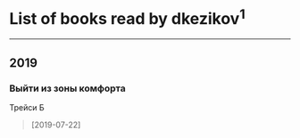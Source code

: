 # List of books read by dkezikov<sup>1</sup>
---

## 2019

### Выйти из зоны комфорта
Трейси Б
> [2019-07-22] 



